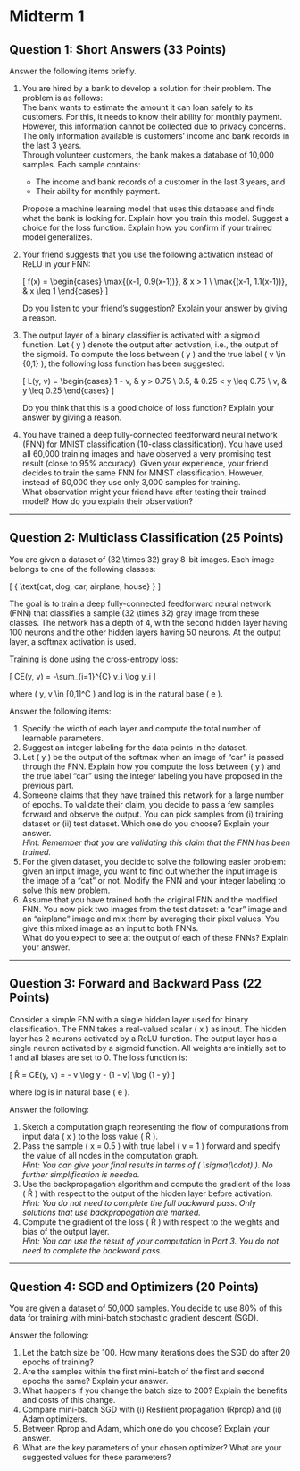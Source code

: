 # Midterm 1

## Question 1: Short Answers (33 Points)

Answer the following items briefly.

1. You are hired by a bank to develop a solution for their problem. The problem is as follows:  
   The bank wants to estimate the amount it can loan safely to its customers. For this, it needs to know their ability for monthly payment. However, this information cannot be collected due to privacy concerns. The only information available is customers’ income and bank records in the last 3 years.  
   Through volunteer customers, the bank makes a database of 10,000 samples. Each sample contains:  
   - The income and bank records of a customer in the last 3 years, and  
   - Their ability for monthly payment.  

   Propose a machine learning model that uses this database and finds what the bank is looking for. Explain how you train this model. Suggest a choice for the loss function. Explain how you confirm if your trained model generalizes.

2. Your friend suggests that you use the following activation instead of ReLU in your FNN:

   \[
   f(x) =
   \begin{cases}
   \max{(x-1, 0.9(x-1))}, & x > 1 \\
   \max{(x-1, 1.1(x-1))}, & x \leq 1
   \end{cases}
   \]

   Do you listen to your friend’s suggestion? Explain your answer by giving a reason.

3. The output layer of a binary classifier is activated with a sigmoid function. Let \( y \) denote the output after activation, i.e., the output of the sigmoid. To compute the loss between \( y \) and the true label \( v \in \{0,1\} \), the following loss function has been suggested:

   \[
   L(y, v) =
   \begin{cases}
   1 - v, & y > 0.75 \\
   0.5, & 0.25 < y \leq 0.75 \\
   v, & y \leq 0.25
   \end{cases}
   \]

   Do you think that this is a good choice of loss function? Explain your answer by giving a reason.

4. You have trained a deep fully-connected feedforward neural network (FNN) for MNIST classification (10-class classification). You have used all 60,000 training images and have observed a very promising test result (close to 95% accuracy). Given your experience, your friend decides to train the same FNN for MNIST classification. However, instead of 60,000 they use only 3,000 samples for training.  
   What observation might your friend have after testing their trained model? How do you explain their observation?

---

## Question 2: Multiclass Classification (25 Points)

You are given a dataset of \(32 \times 32\) gray 8-bit images. Each image belongs to one of the following classes:  

\[
\{ \text{cat, dog, car, airplane, house} \}
\]

The goal is to train a deep fully-connected feedforward neural network (FNN) that classifies a sample \(32 \times 32\) gray image from these classes. The network has a depth of 4, with the second hidden layer having 100 neurons and the other hidden layers having 50 neurons. At the output layer, a softmax activation is used.  

Training is done using the cross-entropy loss:

\[
CE(y, v) = -\sum_{i=1}^{C} v_i \log y_i
\]

where \( y, v \in [0,1]^C \) and log is in the natural base \( e \).  

Answer the following items:

1. Specify the width of each layer and compute the total number of learnable parameters.
2. Suggest an integer labeling for the data points in the dataset.
3. Let \( y \) be the output of the softmax when an image of “car” is passed through the FNN. Explain how you compute the loss between \( y \) and the true label “car” using the integer labeling you have proposed in the previous part.
4. Someone claims that they have trained this network for a large number of epochs. To validate their claim, you decide to pass a few samples forward and observe the output. You can pick samples from (i) training dataset or (ii) test dataset. Which one do you choose? Explain your answer.  
   *Hint: Remember that you are validating this claim that the FNN has been trained.*
5. For the given dataset, you decide to solve the following easier problem: given an input image, you want to find out whether the input image is the image of a “cat” or not. Modify the FNN and your integer labeling to solve this new problem.
6. Assume that you have trained both the original FNN and the modified FNN. You now pick two images from the test dataset: a “car” image and an “airplane” image and mix them by averaging their pixel values. You give this mixed image as an input to both FNNs.  
   What do you expect to see at the output of each of these FNNs? Explain your answer.

---

## Question 3: Forward and Backward Pass (22 Points)

Consider a simple FNN with a single hidden layer used for binary classification. The FNN takes a real-valued scalar \( x \) as input. The hidden layer has 2 neurons activated by a ReLU function. The output layer has a single neuron activated by a sigmoid function. All weights are initially set to 1 and all biases are set to 0. The loss function is:

\[
R̂ = CE(y, v) = - v \log y - (1 - v) \log (1 - y)
\]

where log is in natural base \( e \).  

Answer the following:

1. Sketch a computation graph representing the flow of computations from input data \( x \) to the loss value \( R̂ \).
2. Pass the sample \( x = 0.5 \) with true label \( v = 1 \) forward and specify the value of all nodes in the computation graph.  
   *Hint: You can give your final results in terms of \( \sigma(\cdot) \). No further simplification is needed.*
3. Use the backpropagation algorithm and compute the gradient of the loss \( R̂ \) with respect to the output of the hidden layer before activation.  
   *Hint: You do not need to complete the full backward pass. Only solutions that use backpropagation are marked.*
4. Compute the gradient of the loss \( R̂ \) with respect to the weights and bias of the output layer.  
   *Hint: You can use the result of your computation in Part 3. You do not need to complete the backward pass.*

---

## Question 4: SGD and Optimizers (20 Points)

You are given a dataset of 50,000 samples. You decide to use 80% of this data for training with mini-batch stochastic gradient descent (SGD).

Answer the following:

1. Let the batch size be 100. How many iterations does the SGD do after 20 epochs of training?
2. Are the samples within the first mini-batch of the first and second epochs the same? Explain your answer.
3. What happens if you change the batch size to 200? Explain the benefits and costs of this change.
4. Compare mini-batch SGD with (i) Resilient propagation (Rprop) and (ii) Adam optimizers.
5. Between Rprop and Adam, which one do you choose? Explain your answer.
6. What are the key parameters of your chosen optimizer? What are your suggested values for these parameters?